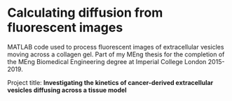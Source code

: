 # Calculating diffusion from fluorescent images
MATLAB code used to process fluorescent images of extracellular vesicles moving across a collagen gel. Part of my MEng thesis for the completion of the MEng Biomedical Engineering degree at Imperial College London 2015-2019.

Project title: **Investigating the kinetics of cancer-derived extracellular vesicles diffusing across a tissue model**
